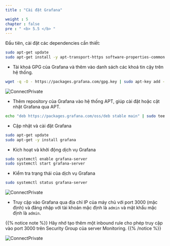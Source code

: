 ```yaml
---
title : "Cài đặt Grafana"

weight : 5
chapter : false
pre : " <b> 5.5 </b> "
---
```


Đầu tiên, cài đặt các dependencies cần thiết:

```bash
sudo apt-get update
sudo apt-get install -y apt-transport-https software-properties-common
```

- Tải khoá GPG của Grafana và thêm vào danh sách các khoá tin cậy trên hệ thống.

```bash
wget -q -O - https://packages.grafana.com/gpg.key | sudo apt-key add -
```

![ConnectPrivate](/images/anh77.png)

- Thêm repository của Grafana vào hệ thống APT, giúp cài đặt hoặc cặt nhật Grafana qua APT.

```bash
echo "deb https://packages.grafana.com/oss/deb stable main" | sudo tee -a /etc/apt/sources.list.d/grafana.list
```

- Cập nhật và cài đặt Grafana

```bash
sudo apt-get update
sudo apt-get -y install grafana
```

- Kích hoạt và khởi động dịch vụ Grafana

```bash
sudo systemctl enable grafana-server
sudo systemctl start grafana-server
```

- Kiểm tra trạng thái của dịch vụ Grafana

```bash
sudo systemctl status grafana-server
```

![ConnectPrivate](/images/anh78.png)

- Truy cập vào Grafana qua địa chỉ IP của máy chủ với port 3000 (mặc định) và đăng nhập với tài khoản mặc định là `admin` và mật khẩu mặc định là `admin`.

{{% notice note %}}
Hãy nhớ tạo thêm một inbound rule cho phép truy cập vào port 3000 trên Security Group của server Monitoring.
{{% /notice %}}

![ConnectPrivate](/images/anh79.png)








